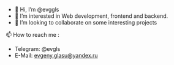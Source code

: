 - 👋 Hi, I’m @evggls
- 👀 I’m interested in Web development, frontend and backend.
- 💞️ I’m looking to collaborate on some interesting projects

📫 How to reach me :
- Telegram: @evgls
- E-Mail: evgeny.glasu@yandex.ru
